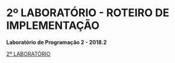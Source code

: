 # 2º LABORATÓRIO - ROTEIRO DE IMPLEMENTAÇÃO

**Laboratório de Programação 2 - 2018.2**

[2º LABORATÓRIO](https://docs.google.com/document/d/e/2PACX-1vSl9AsBxehea5ybvdzgXNNmjGwlN3WPcKi6CJRgQAi02ZKyLJ-28G39pARj4HRFiRSHEz90TU427HC6/pub "2º LABORATÓRIO")